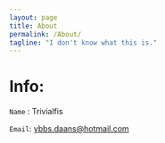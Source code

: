 ```yaml
---
layout: page
title: About
permalink: /About/
tagline: "I don't know what this is."
---
```


# Info:
`Name` : Trivialfis

`Email`: ybbs.daans@hotmail.com
